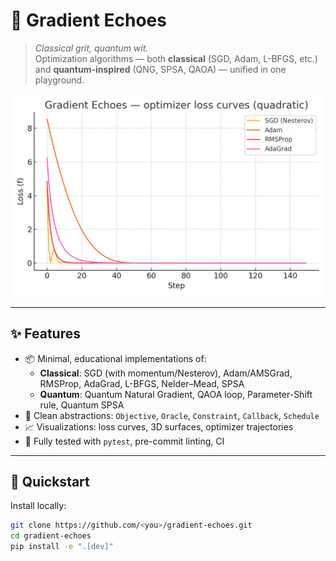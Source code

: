 # 🌌 Gradient Echoes
> *Classical grit, quantum wit.*  
Optimization algorithms — both **classical** (SGD, Adam, L-BFGS, etc.) and **quantum-inspired** (QNG, SPSA, QAOA) — unified in one playground.

![Optimizer Comparison](docs/assets/loss_curves.png)

---

## ✨ Features
- 📦 Minimal, educational implementations of:
  - **Classical**: SGD (with momentum/Nesterov), Adam/AMSGrad, RMSProp, AdaGrad, L-BFGS, Nelder–Mead, SPSA
  - **Quantum**: Quantum Natural Gradient, QAOA loop, Parameter-Shift rule, Quantum SPSA
- 🧮 Clean abstractions: `Objective`, `Oracle`, `Constraint`, `Callback`, `Schedule`
- 📈 Visualizations: loss curves, 3D surfaces, optimizer trajectories
- 🧪 Fully tested with `pytest`, pre-commit linting, CI

---

## 🚀 Quickstart

Install locally:
```bash
git clone https://github.com/<you>/gradient-echoes.git
cd gradient-echoes
pip install -e ".[dev]"
